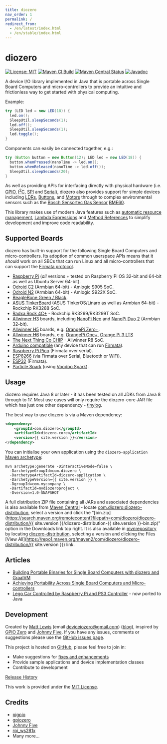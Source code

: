 ```yaml
---
title: diozero
nav_order: 1
permalink: /
redirect_from:
  - /en/latest/index.html
  - /en/stable/index.html
---
```


# diozero

[![License: MIT](https://img.shields.io/badge/License-MIT-yellow.svg)](https://opensource.org/licenses/MIT)
[![Maven CI Build](https://github.com/mattjlewis/diozero/actions/workflows/build.yml/badge.svg)](https://github.com/mattjlewis/diozero/actions/workflows/build.yml)
[![Maven Central Status](https://img.shields.io/maven-central/v/com.diozero/diozero.svg)](https://search.maven.org/search?q=g:com.diozero)
[![Javadoc](https://www.javadoc.io/badge/com.diozero/diozero-core.svg)](https://www.javadoc.io/doc/com.diozero/diozero-core)

A device I/O library implemented in Java that is portable across Single Board Computers and
micro-controllers to provide an intuitive and frictionless way to get started with physical
computing.

Example:

```java
try (LED led = new LED(18)) {
  led.on();
  SleepUtil.sleepSeconds(1);
  led.off();
  SleepUtil.sleepSeconds(1);
  led.toggle();
}
```

Components can easily be connected together, e.g.:

```java
try (Button button = new Button(12); LED led = new LED(18)) {
  button.whenPressed(nanoTime -> led.on();
  button.whenReleased(nanoTime -> led.off());
  SleepUtil.sleepSeconds(20);
}
```

As well as providing APIs for interfacing directly with physical hardware (i.e.
[GPIO](https://github.com/mattjlewis/diozero/blob/master/diozero-core/src/main/java/com/diozero/api/DigitalOutputDevice.java),
[I<sup>2</sup>C](https://github.com/mattjlewis/diozero/blob/master/diozero-core/src/main/java/com/diozero/api/I2CDevice.java),
[SPI](https://github.com/mattjlewis/diozero/blob/master/diozero-core/src/main/java/com/diozero/api/SpiDevice.java) and
[Serial](https://github.com/mattjlewis/diozero/blob/master/diozero-core/src/main/java/com/diozero/api/SerialDevice.java)),
diozero also provides support for simple devices including [LDRs](https://github.com/mattjlewis/diozero/blob/master/diozero-core/src/main/java/com/diozero/devices/LDR.java),
[Buttons](https://github.com/mattjlewis/diozero/blob/master/diozero-core/src/main/java/com/diozero/devices/Button.java), and
[Motors](https://github.com/mattjlewis/diozero/blob/master/diozero-core/src/main/java/com/diozero/devices/motor/MotorBase.java)
through to complex environmental sensors such as the
[Bosch Sensortec Gas Sensor](https://www.bosch-sensortec.com/products/environmental-sensors/gas-sensors-bme680/)
[BME60](https://github.com/mattjlewis/diozero/blob/master/diozero-core/src/main/java/com/diozero/devices/BME680.java).

This library makes use of modern Java features such as 
[automatic resource management](https://docs.oracle.com/javase/tutorial/essential/exceptions/tryResourceClose.html), 
[Lambda Expressions](https://docs.oracle.com/javase/tutorial/java/javaOO/lambdaexpressions.html) and 
[Method References](https://docs.oracle.com/javase/tutorial/java/javaOO/methodreferences.html) 
to simplify development and improve code readability.

## Supported Boards

diozero has built-in support for the following Single Board Computers and micro-controllers. Its
adoption of common userspace APIs means that it _should_ work on all SBCs that can run Linux and all
micro-controllers that can support the [Firmata protocol](https://github.com/firmata/protocol).

* [Raspberry Pi](https://www.raspberrypi.org/) (_all_ versions + tested on Raspberry Pi OS 32-bit and 64-bit as well as Ubuntu Server 64-bit).
* [Odroid C2](https://wiki.odroid.com/odroid-c2/odroid-c2) (Armbian 64-bit) - Amlogic S905 SoC.
* [Odroid N2](https://wiki.odroid.com/odroid-n2/odroid-n2) (Armbian 64-bit) - Amlogic S922X SoC.
* [BeagleBone Green / Black](https://beagleboard.org/black).
* [ASUS TinkerBoard](https://www.asus.com/uk/Single-board-Computer/TINKER-BOARD/) (ASUS TinkerOS/Linaro as well as Armbian 64-bit) - Rockchip RK3288 SoC.
* [Radxa Rock 4C+](https://wiki.radxa.com/Rock4/4cplus) - Rockchip RK3299/RK3299T SoC.
* [Allwinner H3](https://linux-sunxi.org/H3) boards, including [NanoPi Neo](https://www.friendlyarm.com/index.php?route=product/product&product_id=132)
and [NanoPi Duo 2](https://www.friendlyelec.com/index.php?route=product/product&product_id=244) (Armbian 32-bit).
* [Allwinner H5](https://linux-sunxi.org/H5) boards, e.g. [OrangePi Zero+](http://www.orangepi.org/OrangePiZeroPlus/).
* [Allwinner H6](https://linux-sunxi.org/H6) boards, e.g. [OrangePi One+](http://www.orangepi.org/OrangePiOneplus/),
[Orange Pi 3 LTS](http://www.orangepi.org/html/hardWare/computerAndMicrocontrollers/details/orange-pi-3-LTS.html)
* [The Next Thing Co CHIP](https://getchip.com/pages/chip) - Allwinner R8 SoC.
* [Arduino compatible](https://www.arduino.cc) (any device that can run [Firmata](http://firmatabuilder.com)).
* [Raspberry Pi Pico](https://www.raspberrypi.com/products/raspberry-pi-pico/) (Firmata over serial).
* [ESP8266](https://www.espressif.com/en/products/socs/esp8266) (via Firmata over Serial, Bluetooth or WiFi).
* [ESP32](https://www.espressif.com/en/products/socs/esp32) (Firmata).
* [Particle Spark](https://docs.particle.io/datasheets/discontinued/core-datasheet/) (using [Voodoo Spark](https://github.com/voodootikigod/voodoospark)).

## Usage

diozero requires Java 8 or later - it has been tested on all JDKs from Java 8 through to 17. Most
use cases will only require the diozero-core JAR file which has just one other dependency -
[tinylog](https://tinylog.org/v2/).

The best way to use diozero is via a Maven dependency:

```xml
<dependency>
    <groupId>com.diozero</groupId>
    <artifactId>diozero-core</artifactId>
    <version>{{ site.version }}</version>
</dependency>
```

You can initialise your own application using the `diozero-application`
[Maven archetype](https://maven.apache.org/guides/introduction/introduction-to-archetypes.html):

```
mvn archetype:generate -DinteractiveMode=false \
  -DarchetypeGroupId=com.diozero \
  -DarchetypeArtifactId=diozero-application \
  -DarchetypeVersion={{ site.version }} \
  -DgroupId=com.mycompany \
  -DartifactId=mydiozeroproject \
  -Dversion=1.0-SNAPSHOT
```

A full distribution ZIP file containing all JARs and associated dependencies is also available from
[Maven Central](https://search.maven.org/) - locate
[com.diozero:diozero-distribution](https://search.maven.org/artifact/com.diozero/diozero-distribution),
select a version and click the "[bin.zip](https://search.maven.org/remotecontent?filepath=com/diozero/diozero-distribution/{{ site.version }}/diozero-distribution-{{ site.version }}-bin.zip)" option in the Downloads link top right.
It is also available in [mvnrepository](https://mvnrepository.com/) by locating [diozero-distribution](https://mvnrepository.com/artifact/com.diozero/diozero-distribution), selecting a version and clicking the Files [View All](https://repo1.maven.org/maven2/com/diozero/diozero-distribution/{{ site.version }}) link.

## Articles

* [Building Portable Binaries for Single Board Computers with diozero and GraalVM](https://deviceiozero.medium.com/building-portable-binaries-for-single-board-computers-with-diozero-and-graalvm-b659f79d5c71)
* [Achieving Portability Across Single Board Computers and Micro-controllers](https://deviceiozero.medium.com/tbc)
* [Lego Car Controlled by Raspberry Pi and PS3 Controller](http://mattandshirl.blogspot.com/2013/06/lego-car-controlled-by-raspberry-pi-and.html) - now ported to Java

## Development

Created by [Matt Lewis](https://github.com/mattjlewis) (email [deviceiozero@gmail.com](mailto:deviceiozero@gmail.com))
([blog](https://diozero.blogspot.co.uk/)), inspired by [GPIO Zero](https://gpiozero.readthedocs.org/)
and [Johnny Five](http://johnny-five.io/). 
If you have any issues, comments or suggestions please use the [GitHub issues page](https://github.com/mattjlewis/diozero/issues).

This project is hosted on [GitHub](https://github.com/mattjlewis/diozero/), please feel free to join in:

* Make suggestions for [fixes and enhancements](https://github.com/mattjlewis/diozero/issues)
* Provide sample applications and device implementation classes
* Contribute to development

[Release History](7_internals/98_Releases.md)

This work is provided under the [MIT License](https://github.com/mattjlewis/diozero/tree/master/LICENSE.txt).

## Credits

* [pigpio](https://abyz.me.uk/rpi/pigpio/)
* [gpiozero](https://gpiozero.readthedocs.io/en/stable/)
* [Johnny Five](http://johnny-five.io)
* [rpi_ws281x](https://github.com/jgarff/rpi_ws281x)
* Many more...
